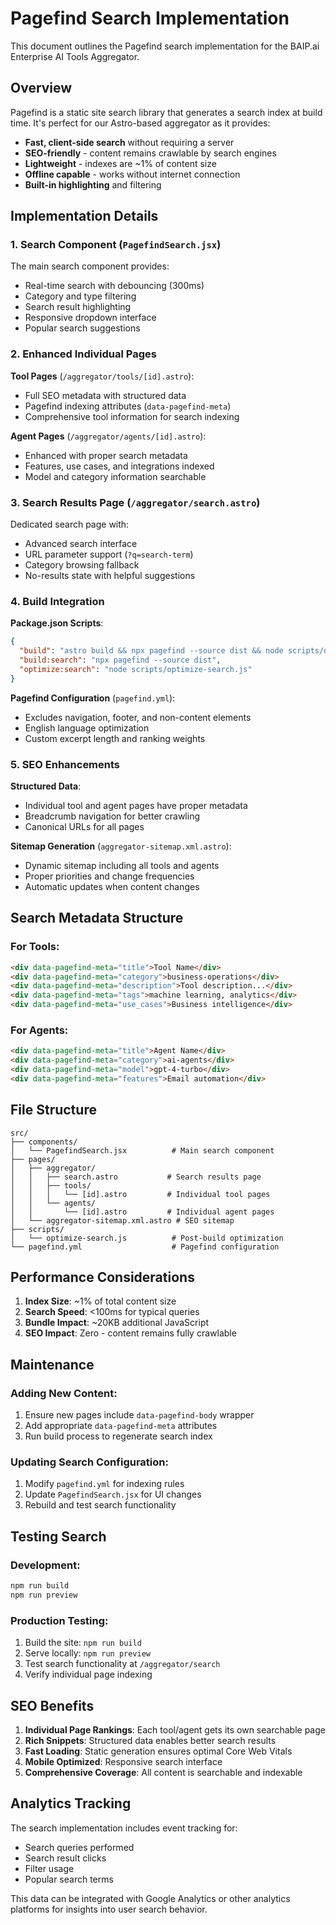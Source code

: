 # Pagefind Search Implementation

This document outlines the Pagefind search implementation for the BAIP.ai Enterprise AI Tools Aggregator.

## Overview

Pagefind is a static site search library that generates a search index at build time. It's perfect for our Astro-based aggregator as it provides:

- **Fast, client-side search** without requiring a server
- **SEO-friendly** - content remains crawlable by search engines  
- **Lightweight** - indexes are ~1% of content size
- **Offline capable** - works without internet connection
- **Built-in highlighting** and filtering

## Implementation Details

### 1. Search Component (`PagefindSearch.jsx`)

The main search component provides:
- Real-time search with debouncing (300ms)
- Category and type filtering
- Search result highlighting
- Responsive dropdown interface
- Popular search suggestions

### 2. Enhanced Individual Pages

**Tool Pages** (`/aggregator/tools/[id].astro`):
- Full SEO metadata with structured data
- Pagefind indexing attributes (`data-pagefind-meta`)
- Comprehensive tool information for search indexing

**Agent Pages** (`/aggregator/agents/[id].astro`):
- Enhanced with proper search metadata
- Features, use cases, and integrations indexed
- Model and category information searchable

### 3. Search Results Page (`/aggregator/search.astro`)

Dedicated search page with:
- Advanced search interface
- URL parameter support (`?q=search-term`)
- Category browsing fallback
- No-results state with helpful suggestions

### 4. Build Integration

**Package.json Scripts**:
```json
{
  "build": "astro build && npx pagefind --source dist && node scripts/optimize-search.js",
  "build:search": "npx pagefind --source dist",
  "optimize:search": "node scripts/optimize-search.js"
}
```

**Pagefind Configuration** (`pagefind.yml`):
- Excludes navigation, footer, and non-content elements
- English language optimization
- Custom excerpt length and ranking weights

### 5. SEO Enhancements

**Structured Data**:
- Individual tool and agent pages have proper metadata
- Breadcrumb navigation for better crawling
- Canonical URLs for all pages

**Sitemap Generation** (`aggregator-sitemap.xml.astro`):
- Dynamic sitemap including all tools and agents
- Proper priorities and change frequencies
- Automatic updates when content changes

## Search Metadata Structure

### For Tools:
```html
<div data-pagefind-meta="title">Tool Name</div>
<div data-pagefind-meta="category">business-operations</div>
<div data-pagefind-meta="description">Tool description...</div>
<div data-pagefind-meta="tags">machine learning, analytics</div>
<div data-pagefind-meta="use_cases">Business intelligence</div>
```

### For Agents:
```html
<div data-pagefind-meta="title">Agent Name</div>
<div data-pagefind-meta="category">ai-agents</div>
<div data-pagefind-meta="model">gpt-4-turbo</div>
<div data-pagefind-meta="features">Email automation</div>
```

## File Structure

```
src/
├── components/
│   └── PagefindSearch.jsx          # Main search component
├── pages/
│   ├── aggregator/
│   │   ├── search.astro           # Search results page
│   │   ├── tools/
│   │   │   └── [id].astro         # Individual tool pages
│   │   └── agents/
│   │       └── [id].astro         # Individual agent pages
│   └── aggregator-sitemap.xml.astro # SEO sitemap
├── scripts/
│   └── optimize-search.js          # Post-build optimization
└── pagefind.yml                    # Pagefind configuration
```

## Performance Considerations

1. **Index Size**: ~1% of total content size
2. **Search Speed**: <100ms for typical queries
3. **Bundle Impact**: ~20KB additional JavaScript
4. **SEO Impact**: Zero - content remains fully crawlable

## Maintenance

### Adding New Content:
1. Ensure new pages include `data-pagefind-body` wrapper
2. Add appropriate `data-pagefind-meta` attributes
3. Run build process to regenerate search index

### Updating Search Configuration:
1. Modify `pagefind.yml` for indexing rules
2. Update `PagefindSearch.jsx` for UI changes
3. Rebuild and test search functionality

## Testing Search

### Development:
```bash
npm run build
npm run preview
```

### Production Testing:
1. Build the site: `npm run build`
2. Serve locally: `npm run preview`
3. Test search functionality at `/aggregator/search`
4. Verify individual page indexing

## SEO Benefits

1. **Individual Page Rankings**: Each tool/agent gets its own searchable page
2. **Rich Snippets**: Structured data enables better search results
3. **Fast Loading**: Static generation ensures optimal Core Web Vitals
4. **Mobile Optimized**: Responsive search interface
5. **Comprehensive Coverage**: All content is searchable and indexable

## Analytics Tracking

The search implementation includes event tracking for:
- Search queries performed
- Search result clicks
- Filter usage
- Popular search terms

This data can be integrated with Google Analytics or other analytics platforms for insights into user search behavior.
